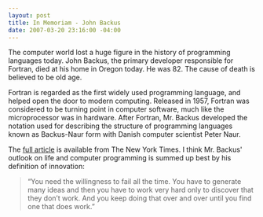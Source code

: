 ```yaml
---
layout: post
title: In Memoriam - John Backus
date: 2007-03-20 23:16:00 -04:00
---
```


The computer world lost a huge figure in the history of programming languages today. John Backus, the primary developer responsible for Fortran, died at his home in Oregon today. He was 82. The cause of death is believed to be old age.

Fortran is regarded as the first widely used programming language, and helped open the door to modern computing. Released in 1957, Fortran was considered to be turning point in computer software, much like the microprocessor was in hardware. After Fortran, Mr. Backus developed the notation used for describing the structure of programming languages known as Backus-Naur form with Danish computer scientist Peter Naur.

The [full article](http://www.nytimes.com/2007/03/20/business/20backus.html?ex=1332129600&en=c5d2d73907749f77&ei=5124&partner=permalink&exprod=permalink) is available from The New York Times. I think Mr. Backus' outlook on life and computer programming is summed up best by his definition of innovation:

> “You need the willingness to fail all the time. You have to generate many ideas and then you have to work very hard only to discover that they don’t work. And you keep doing that over and over until you find one that does work.”
